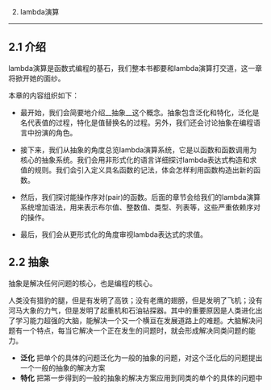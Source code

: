 2. lambda演算
---

## 2.1 介绍
lambda演算是函数式编程的基石，我们整本书都要和lambda演算打交道，这一章将掀开她的面纱。

本章的内容组织如下：

* 最开始，我们会简要地介绍__抽象__这个概念。抽象包含泛化和特化，泛化是名代表值的过程，特化是值替换名的过程。另外，我们还会讨论抽象在编程语言中扮演的角色。
 
* 接下来，我们从抽象的角度总览lambda演算系统，它是以函数和函数调用为核心的抽象系统。我们会用非形式化的语言详细探讨lambda表达式构造和求值的规则。我们会引入定义具名函数的记法，体会怎样利用函数构造出新的函数。

* 然后，我们探讨能操作序对(pair)的函数。后面的章节会给我们的lambda演算系统增加语法，用来表示布尔值、整数值、类型、列表等，这些严重依赖序对的操作。

* 最后，我们会从更形式化的角度审视lambda表达式的求值。

## 2.2 抽象
抽象是解决任何问题的核心，也是编程的核心。

人类没有猎豹的腿，但是有发明了高铁；没有老鹰的翅膀，但是发明了飞机；没有河马大象的力气，但是发明了起重机和石油钻探器。其中的重要原因是人类进化出了学习能力超强的大脑，能解决一个又一个横亘在发展道路上的难题。大脑解决问题有一个特点，每当它解决一个正在发生的问题时，就会形成解决同类问题的能力。

* __泛化__ 把单个的具体的问题泛化为一般的抽象的问题，对这个泛化后的问题提出一个一般的抽象的解决方案 
* __特化__ 把第一步得到的一般的抽象的解决方案应用到同类的单个的具体的问题中
